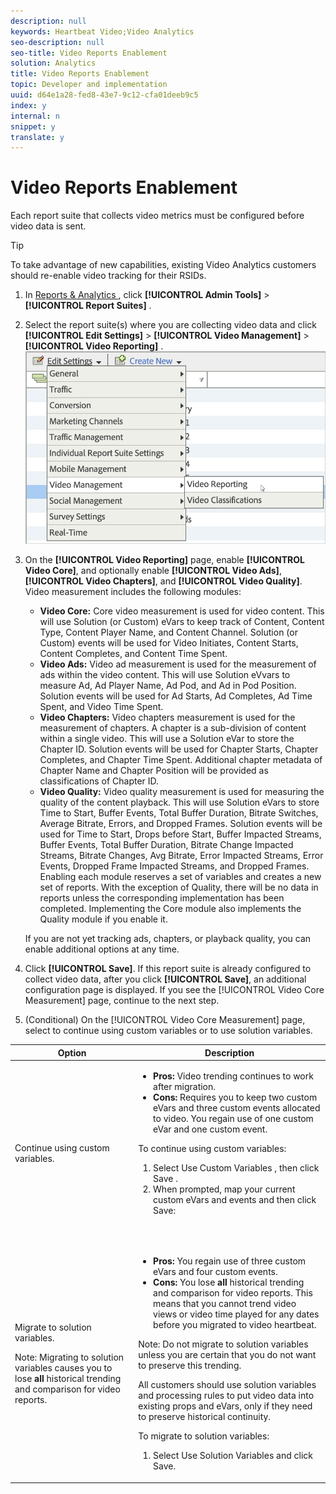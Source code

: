 ```yaml
---
description: null
keywords: Heartbeat Video;Video Analytics
seo-description: null
seo-title: Video Reports Enablement
solution: Analytics
title: Video Reports Enablement
topic: Developer and implementation
uuid: d64e1a28-fed8-43e7-9c12-cfa01deeb9c5
index: y
internal: n
snippet: y
translate: y
---
```


# Video Reports Enablement


<a id="section_48B5830857DF4044BAF8E27DB0AB9D30"></a>

Each report suite that collects video metrics must be configured before video data is sent. 

>[!TIP]
>
>To take advantage of new capabilities, existing Video Analytics customers should re-enable video tracking for their RSIDs.


1. In [ Reports & Analytics ](https://my.omniture.com/login/), click  **[!UICONTROL  Admin Tools]** > **[!UICONTROL  Report Suites]** .
1. Select the report suite(s) where you are collecting video data and click  **[!UICONTROL  Edit Settings]** > **[!UICONTROL  Video Management]** > **[!UICONTROL  Video Reporting]** . <a id="fig_091C05FE4F064B8F81CC3A93C2AC04DF"></a> ![](assets/video_reporting.png)

1. On the **[!UICONTROL  Video Reporting]** page, enable **[!UICONTROL  Video Core]**, and optionally enable **[!UICONTROL  Video Ads]**, **[!UICONTROL  Video Chapters]**, and **[!UICONTROL  Video Quality]**. Video measurement includes the following modules: 

    * **Video Core:** Core video measurement is used for video content. This will use Solution (or Custom) eVars to keep track of Content, Content Type, Content Player Name, and Content Channel. Solution (or Custom) events will be used for Video Initiates, Content Starts, Content Completes, and Content Time Spent.
    * **Video Ads:** Video ad measurement is used for the measurement of ads within the video content. This will use Solution eVvars to measure Ad, Ad Player Name, Ad Pod, and Ad in Pod Position. Solution events will be used for Ad Starts, Ad Completes, Ad Time Spent, and Video Time Spent.
    * **Video Chapters:** Video chapters measurement is used for the measurement of chapters. A chapter is a sub-division of content within a single video. This will use a Solution eVar to store the Chapter ID. Solution events will be used for Chapter Starts, Chapter Completes, and Chapter Time Spent. Additional chapter metadata of Chapter Name and Chapter Position will be provided as classifications of Chapter ID.
    * **Video Quality:** Video quality measurement is used for measuring the quality of the content playback. This will use Solution eVars to store Time to Start, Buffer Events, Total Buffer Duration, Bitrate Switches, Average Bitrate, Errors, and Dropped Frames. Solution events will be used for Time to Start, Drops before Start, Buffer Impacted Streams, Buffer Events, Total Buffer Duration, Bitrate Change Impacted Streams, Bitrate Changes, Avg Bitrate, Error Impacted Streams, Error Events, Dropped Frame Impacted Streams, and Dropped Frames.
   Enabling each module reserves a set of variables and creates a new set of reports. With the exception of Quality, there will be no data in reports unless the corresponding implementation has been completed. Implementing the Core module also implements the Quality module if you enable it. 

   If you are not yet tracking ads, chapters, or playback quality, you can enable additional options at any time. 

1. Click **[!UICONTROL  Save]**. If this report suite is already configured to collect video data, after you click **[!UICONTROL  Save]**, an additional configuration page is displayed. If you see the [!UICONTROL  Video Core Measurement] page, continue to the next step. 

1. (Conditional) On the [!UICONTROL  Video Core Measurement] page, select to continue using custom variables or to use solution variables. 
<table id="table_7F40EA3C30BC40AE9060E6FF0B7B96A1"> 
 <thead> 
  <tr> 
   <th colname="col1" class="entry"> Option </th> 
   <th colname="col2" class="entry"> Description </th> 
  </tr> 
 </thead>
 <tbody> 
  <tr> 
   <td colname="col1"> Continue using custom variables. </td> 
   <td colname="col2"> <p> 
     <ul id="ul_93BB179CF28647A3921A010CADD9BC24"> 
      <li id="li_312933504ED54588B9759ECD6AAE0C07"><b>Pros:</b> Video trending continues to work after migration. </li> 
      <li id="li_86C63BE419DA4E159A3620C2CFAC72A0"><b>Cons:</b> Requires you to keep two custom eVars and three custom events allocated to video. You regain use of one custom eVar and one custom event. </li> 
     </ul></p> <p> To continue using custom variables: 
     <ol id="ol_A1532DCC43F34F6B9D079C1BF9590B64"> 
      <li id="li_803BCBDDE7864D5891E881F6EF040B1B">Select <span class="uicontrol"> Use Custom Variables </span>, then click <span class="uicontrol"> Save </span>. </li> 
      <li id="li_32802086E31649338A2B8B08BEB2D76F">When prompted, map your current custom eVars and events and then click <span class="uicontrol"> Save</span>: </li> 
     </ol></p> <p> 
     <fig id="fig_A7234D33D2524621B0065399772F9DF1">  
     </fig><img placement="break" align="center" href="assets/video-mapping.png" id="image_952F10D91A124288B7732B5A1B8A24E5" width="300px" /></p> </td> 
  </tr> 
  <tr> 
   <td colname="col1"> <p>Migrate to solution variables. </p> <p type="important">Note:  Migrating to solution variables causes you to lose <b>all</b> historical trending and comparison for video reports. </p> </td> 
   <td colname="col2"> <p> 
     <ul id="ul_0973C12221724A5796166D52EBFCAED6"> 
      <li id="li_8788A51AF06748DAB86D15AF4E3975FC"><b>Pros:</b> You regain use of three custom eVars and four custom events. </li> 
      <li id="li_87DC22857D2046A5A3F12B48B35DD799"><b>Cons:</b> You lose <b>all</b> historical trending and comparison for video reports. This means that you cannot trend video views or video time played for any dates before you migrated to video heartbeat. </li> 
     </ul> <p type="restriction">Note:  Do not migrate to solution variables unless you are certain that you do not want to preserve this trending. </p></p> <p>All customers should use solution variables and processing rules to put video data into existing props and eVars, only if they need to preserve historical continuity. </p> <p> To migrate to solution variables: 
     <ol id="ol_00FCF0BA5A644C87ADEA35BE81A985A5"> 
      <li id="li_CEC859EB367845A688D857581490D493">Select <span class="uicontrol"> Use Solution Variables </span> and click <span class="uicontrol"> Save</span>. </li> 
     </ol></p> </td> 
  </tr> 
 </tbody> 
</table>



